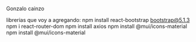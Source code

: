 Gonzalo cainzo

librerias que voy a agregando:
npm install react-bootstrap bootstrap@5.1.3
npm i react-router-dom
npm install axios
npm install @mui/icons-material
npm install @mui/icons-material